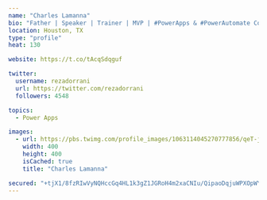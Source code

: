 ```yaml
---
name: "Charles Lamanna"
bio: "Father | Speaker | Trainer | MVP | #PowerApps & #PowerAutomate Community Super User | YouTuber Right-pointing triangle http://youtube.com/c/rezadorrani | Learn - Share - Clockwise rightwards and leftwards open circle arrows"
location: Houston, TX
type: "profile"
heat: 130

website: https://t.co/tAcqSdqguf

twitter:
  username: rezadorrani
  url: https://twitter.com/rezadorrani
  followers: 4548

topics:
  - Power Apps

images:
  - url: https://pbs.twimg.com/profile_images/1063114045270777856/qeT-jpWr_400x400.jpg
    width: 400
    height: 400
    isCached: true
    title: "Charles Lamanna"

secured: "+tjX1/8fzRIwVyNQHccGq4HL1k3gZ1JGRoH4m2xaCNIu/QipaoDqjuWPXOpWYvzhkvd4X9/qZl8Wrjthcl6pxHOMQlbk9ZHcTXi037Qp+HQaix5uiOMto4xjIkYWi0Kd4m19E5Url0Kba+uIxCl0mP+jfZvCVoCWK6CdPkMyIQSnixUkk+tpOBMBPj1GwmZ5MLEUr7VQqhEVfPqGyBYB9N65mrL3HsQc+F9SdrXEjth91hUZK3v/x2OFQ2ZdeBSP/wGsJUM4C6VKOgSYKZiwzZyNoMesAeNn6gvg3Zmpxu531WHcYA+D86XAJmmJ7RkbdSckkfdnWma2Ok+307ZEAJmkN4VmwAO/fvRZFb/SEUhrCrEfnD8pxGaQmwMLj5TgCnNERNcRMNsfnAFwQgxKEg==;B7NrTsM3yMra0W7/TQANHQ=="
---
```


